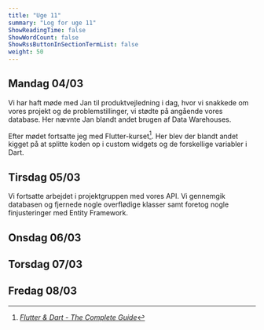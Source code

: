 ```yaml
---
title: "Uge 11"
summary: "Log for uge 11"
ShowReadingTime: false
ShowWordCount: false
ShowRssButtonInSectionTermList: false
weight: 50
---
```


## Mandag 04/03

Vi har haft møde med Jan til produktvejledning i dag, hvor vi snakkede om vores projekt og de problemstillinger, vi stødte på angående vores database.
Her nævnte Jan blandt andet brugen af Data Warehouses.

Efter mødet fortsatte jeg med Flutter-kurset[^1]. Her blev der blandt andet kigget på at splitte koden op i custom widgets og de forskellige variabler i Dart.

## Tirsdag 05/03

Vi fortsatte arbejdet i projektgruppen med vores API. Vi gennemgik databasen og fjernede nogle overflødige klasser samt foretog nogle finjusteringer med Entity Framework.

## Onsdag 06/03


## Torsdag 07/03


## Fredag 08/03


[^1]: [*Flutter & Dart - The Complete Guide*](https://www.udemy.com/course/learn-flutter-dart-to-build-ios-android-apps/)